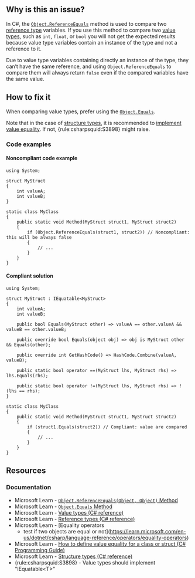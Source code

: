 ## Why is this an issue?
 
In C#, the [`Object.ReferenceEquals`](https://learn.microsoft.com/en-us/dotnet/api/system.object.referenceequals) method is used to compare two [reference type](https://learn.microsoft.com/en-us/dotnet/csharp/language-reference/keywords/reference-types) variables. If you use this method to compare two [value types](https://learn.microsoft.com/en-us/dotnet/csharp/language-reference/builtin-types/value-types), such as `int`, `float`, or `bool` you will not get the expected results because value type variables contain an instance of the type and not a reference to it.
 
Due to value type variables containing directly an instance of the type, they can’t have the same reference, and using `Object.ReferenceEquals` to compare them will always return `false` even if the compared variables have the same value.
 
## How to fix it
 
When comparing value types, prefer using the [`Object.Equals`](https://learn.microsoft.com/en-us/dotnet/api/system.object.equals).
 
Note that in the case of [structure types](https://learn.microsoft.com/en-us/dotnet/csharp/language-reference/builtin-types/struct), it is recommended to [implement
value equality](https://learn.microsoft.com/en-us/dotnet/csharp/programming-guide/statements-expressions-operators/how-to-define-value-equality-for-a-type#struct-example). If not, {rule:csharpsquid:S3898} might raise.
 
### Code examples
 
#### Noncompliant code example

    using System;
    
    struct MyStruct
    {
        int valueA;
        int valueB;
    }
    
    static class MyClass
    {
        public static void Method(MyStruct struct1, MyStruct struct2)
        {
            if (Object.ReferenceEquals(struct1, struct2)) // Noncompliant: this will be always false
            {
                // ...
            }
        }
    }

#### Compliant solution

    using System;
    
    struct MyStruct : IEquatable<MyStruct>
    {
        int valueA;
        int valueB;
    
        public bool Equals(MyStruct other) => valueA == other.valueA && valueB == other.valueB;
    
        public override bool Equals(object obj) => obj is MyStruct other && Equals(other);
    
        public override int GetHashCode() => HashCode.Combine(valueA, valueB);
    
        public static bool operator ==(MyStruct lhs, MyStruct rhs) => lhs.Equals(rhs);
    
        public static bool operator !=(MyStruct lhs, MyStruct rhs) => !(lhs == rhs);
    }
    
    static class MyClass
    {
        public static void Method(MyStruct struct1, MyStruct struct2)
        {
            if (struct1.Equals(struct2)) // Compliant: value are compared
            {
                // ...
            }
        }
    }

## Resources
 
### Documentation
 
- Microsoft Learn - [`Object.ReferenceEquals(Object,
  Object)` Method](https://learn.microsoft.com/en-us/dotnet/api/system.object.referenceequals)
- Microsoft Learn - [`Object.Equals` Method](https://learn.microsoft.com/en-us/dotnet/api/system.object.equals)
- Microsoft Learn - [Value types (C#
  reference)](https://learn.microsoft.com/en-us/dotnet/csharp/language-reference/builtin-types/value-types)
- Microsoft Learn - [Reference types (C#
  reference)](https://learn.microsoft.com/en-us/dotnet/csharp/language-reference/keywords/reference-types)
- Microsoft Learn - [Equality operators
  - test if two objects are equal or not](https://learn.microsoft.com/en-us/dotnet/csharp/language-reference/operators/equality-operators)
- Microsoft Learn - [How to define value equality for a class or struct (C# Programming Guide)](https://learn.microsoft.com/en-us/dotnet/csharp/programming-guide/statements-expressions-operators/how-to-define-value-equality-for-a-type#struct-example)
- Microsoft Learn - [Structure types (C#
  reference)](https://learn.microsoft.com/en-us/dotnet/csharp/language-reference/builtin-types/struct)
- {rule:csharpsquid:S3898} - Value types should implement "IEquatable&lt;T&gt;"